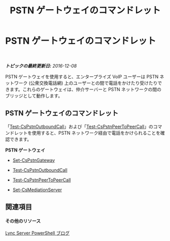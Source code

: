 ﻿---
title: PSTN ゲートウェイのコマンドレット
TOCTitle: PSTN ゲートウェイのコマンドレット
ms:assetid: 6a8aa6ea-f349-4b95-b3ce-c28d2ae0a84b
ms:mtpsurl: https://technet.microsoft.com/ja-jp/library/Gg416491(v=OCS.15)
ms:contentKeyID: 48272404
ms.date: 12/10/2016
mtps_version: v=OCS.15
ms.translationtype: HT
---

# PSTN ゲートウェイのコマンドレット

 

_**トピックの最終更新日:** 2016-12-08_

PSTN ゲートウェイを使用すると、エンタープライズ VoIP ユーザーは PSTN ネットワーク (公衆交換電話網) 上のユーザーとの間で電話をかけたり受けたりできます。これらのゲートウェイは、仲介サーバーと PSTN ネットワークの間のブリッジとして動作します。

## PSTN ゲートウェイのコマンドレット

「[Test-CsPstnOutboundCall](test-cspstnoutboundcall.md)」および「[Test-CsPstnPeerToPeerCall](test-cspstnpeertopeercall.md)」のコマンドレットを使用すると、PSTN ネットワーク経由で電話をかけられることを確認できます。

**PSTN ゲートウェイ**

  -   
    [Set-CsPstnGateway](set-cspstngateway.md)

  -   
    [Test-CsPstnOutboundCall](test-cspstnoutboundcall.md)

  -   
    [Test-CsPstnPeerToPeerCall](test-cspstnpeertopeercall.md)

  -   
    [Set-CsMediationServer](set-csmediationserver.md)

## 関連項目

#### その他のリソース

[Lync Server PowerShell ブログ](http://go.microsoft.com/fwlink/?linkid=203150%26clcid=0x411)

